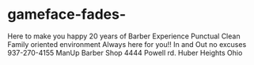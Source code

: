 # gameface-fades-
Here to make you happy 
20 years of Barber Experience 
Punctual Clean Family oriented environment 
Always here for you!! 
In and Out no excuses 
937-270-4155
ManUp Barber Shop 
4444 Powell rd.
Huber Heights Ohio 
